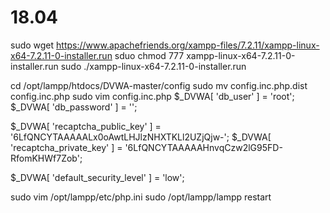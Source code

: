 # 18.04
sudo wget https://www.apachefriends.org/xampp-files/7.2.11/xampp-linux-x64-7.2.11-0-installer.run
sduo chmod 777 xampp-linux-x64-7.2.11-0-installer.run
sudo ./xampp-linux-x64-7.2.11-0-installer.run



cd /opt/lampp/htdocs/DVWA-master/config
sudo mv config.inc.php.dist config.inc.php
sudo vim config.inc.php
$_DVWA[ 'db_user' ] = 'root';
$_DVWA[ 'db_password' ] = '';

$_DVWA[ 'recaptcha_public_key' ] = '6LfQNCYTAAAAALx0oAwtLHJlzNHXTKLl2UZjQjw-';
$_DVWA[ 'recaptcha_private_key' ] = '6LfQNCYTAAAAAHnvqCzw2lG95FD-RfomKHWf7Zob';

$_DVWA[ 'default_security_level' ] = 'low';




sudo vim /opt/lampp/etc/php.ini
sudo /opt/lampp/lampp restart
